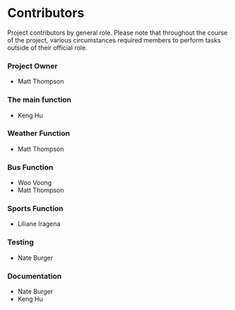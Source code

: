 # Contributors

Project contributors by general role. Please note that throughout the course of the project, various circumstances required members to perform tasks outside of their official role.

### Project Owner

- Matt Thompson


### The main function

- Keng Hu


### Weather Function

- Matt Thompson


### Bus Function

- Woo Voong
- Matt Thompson


### Sports Function

- Liliane Iragena


### Testing

- Nate Burger


### Documentation

- Nate Burger
- Keng Hu
